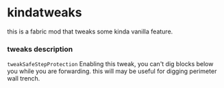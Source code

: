 ﻿# kindatweaks

 this is a fabric mod that tweaks some kinda vanilla feature.


### tweaks description

```tweakSafeStepProtection```
Enabling this tweak, you can't dig blocks below you while you are forwarding.
this will may be useful for digging perimeter wall trench.
